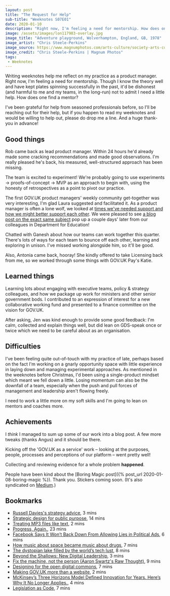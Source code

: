 ```yaml
---
layout: post
title: "The Request for Help"
sub-title: "Weeknotes S07E01"
date: 2020-01-10
description: "Right now, I'm feeling a need for mentorship. How does one find a mentor?"
image: /assets/images/lon117983-overlay.jpg
image_title: "Adventure playground, Wolverhampton, England, GB, 1978"
image_artist: "Chris Steele-Perkins"
image_source: https://www.magnumphotos.com/arts-culture/society-arts-culture/chrs-steele-perkins-wolverhampton/
image_credit: "Chris Steele-Perkins | Magnum Photos"
tags:
 - Weeknotes
---
```


Writing weeknotes help me reflect on my practice as a product manager. Right now, I'm feeling a need for mentorship. Though I know the theory well and have kept plates spinning successfully in the past, it'd be dishonest (and harmful to me and my teams, in the long-run) not to admit I need a little help. How does one find a mentor?

I've been grateful for help from seasoned professionals before, so I'll be reaching out for their help, but if you happen to read my weeknotes and would be willing to help out, please do drop me a line. And a huge thank-you in advance!

## Good things

Rob came back as lead product manager. Within 24 hours he'd already made some cracking recommendations and made good observations. I'm really pleased he's back, his measured, well-structured approach has been missing.

The team is excited to experiment! We're probably going to use experiments -> proofs-of-concept -> MVP as an approach to begin with, using the honesty of retrospectives as a point to pivot our practice. 

The first GOV.UK product managers' weekly community get-together was very interesting, I'm glad Laura suggested and facilitated it. As a product manager is often a lone wolf, we looked at [times we've needed support and how we might better support each other](https://twitter.com/stevenjmesser/status/1214618166183153664). We were pleased to see [a blog post on the exact same subject](https://dfedigital.blog.gov.uk/2020/01/09/product-manager-peer-support/) pop up a couple days' later from our colleagues in Department for Education!

Chatted with Ganesh about how our teams can work together this quarter. There's lots of ways for each team to bounce off each other, learning and exploring in unison. I've missed working alongside him, so it'll be good.

Also, Antonia came back, hooray! She kindly offered to take Licensing back from me, so we worked through some things with GOV.UK Pay's Katie.

## Learned things

Learning lots about engaging with executive teams, policy & strategy colleagues, and how we package up work for ministers and other senior government bods. I contributed to an expression of interest for a new collaborative working fund and presented to a finance committee on the vision for GOV.UK. 

After asking, Jen was kind enough to provide some good feedback: I'm calm, collected and explain things well, but did lean on GDS-speak once or twice which we need to be careful about as an organisation.

## Difficulties

I've been feeling quite out-of-touch with my practice of late, perhaps based on the fact I'm working on a gnarly opportunity space with little experience in laying down and managing experimental approaches. As mentioned in the weeknotes before Christmas, I'd been using a single-product mindset which meant we fell down a little. Losing momentum can also be the downfall of a team, especially when the push and pull forces of management and leadership aren't flowing freely.

I need to work a little more on my soft skills and I'm going to lean on mentors and coaches more. 

## Achievements

I _think_ I managed to sum up some of our work into a blog post. A few more tweaks (thanks Angus) and it should be there.

Kicking off the 'GOV.UK as a service' work – looking at the purposes, people, processes and perceptions of our platform – went pretty well!

Collecting and reviewing evidence for a whole problem **happened**.

People have been kind about the [Boring Magic post]({% post_url 2020-01-08-boring-magic %}). Thank you. Stickers coming soon. (It's also syndicated on [Medium](https://medium.com/@stevenjmesser/boring-magic-c74a112fa051).)

## Bookmarks

- [Russell Davies's strategy advice](https://www.annashipman.co.uk/jfdi/russells-strategy-advice.html), 3 mins
- [Strategic design for public purpose](https://medium.com/iipp-blog/strategic-design-for-public-purpose-33c3899dba5e), 14 mins
- [Treating MP3 files like text](https://www.niemanlab.org/2020/01/treating-mp3-files-like-text/), 2 mins
- [Progress, Again.](https://medium.com/@AlastairParvin/progress-again-6f6213bdcde8), 23 mins
- [Facebook Says It Won’t Back Down From Allowing Lies in Political Ads](https://www.nytimes.com/2020/01/09/technology/facebook-political-ads-lies.html), 6 mins
- [How music about space became music about drugs](https://www.technologyreview.com/s/613762/space-music-drugs/), 7 mins
- [The dystopian lake filled by the world’s tech lust](https://www.bbc.com/future/article/20150402-the-worst-place-on-earth), 8 mins
- [Beyond the Shallows: New Digital Leadership](https://medium.com/@jereeve/beyond-the-shallows-new-digital-leadership-6ba97212fb1), 3 mins
- [Fix the machine, not the person (Aaron Swartz's Raw Thought)](http://www.aaronsw.com/weblog/nummi), 9 mins
- [Designing for the open digital commons](https://blog.ldodds.com/2016/05/26/designing-for-the-open-digital-commons/), 7 mins
- [Making GOV.UK more than a website](https://gds.blog.gov.uk/2019/12/19/making-gov-uk-more-than-a-website/), 2 mins
- [McKinsey’s Three Horizons Model Defined Innovation for Years. Here’s Why It No Longer Applies.](https://hbr.org/2019/02/mckinseys-three-horizons-model-defined-innovation-for-years-heres-why-it-no-longer-applies), 4 mins
- [Legislation as Code](https://serviceinnovationlab.github.io/projects/legislation-as-code/), 7 mins